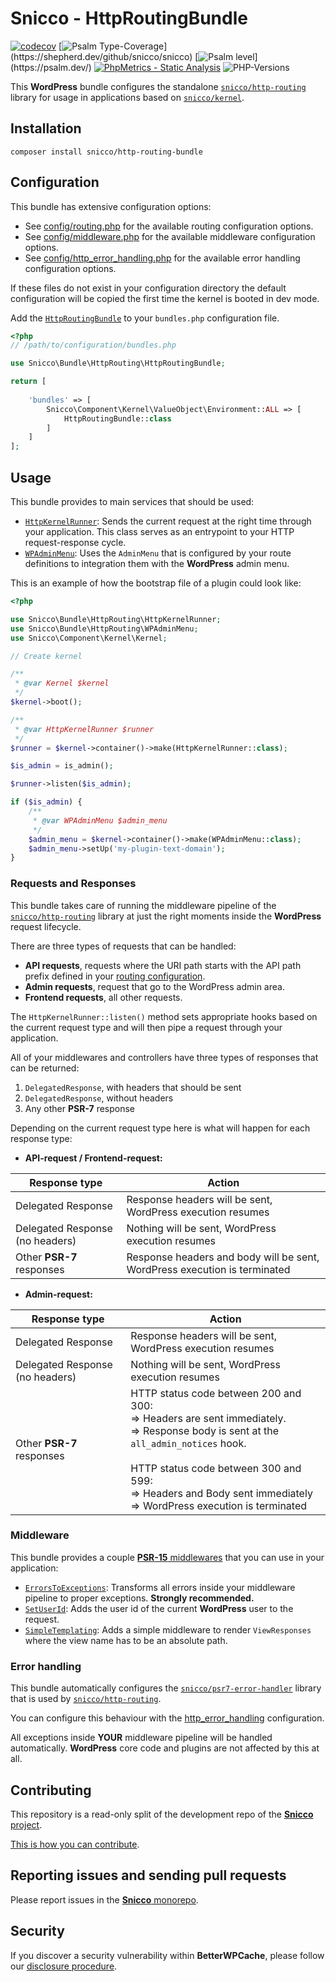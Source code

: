 # Snicco - HttpRoutingBundle

[![codecov](https://img.shields.io/badge/Coverage-100%25-success
)](https://codecov.io/gh/snicco/snicco)
[![Psalm Type-Coverage](https://shepherd.dev/github/snicco/snicco/coverage.svg?)](https://shepherd.dev/github/snicco/snicco)
[![Psalm level](https://shepherd.dev/github/snicco/snicco/level.svg?)](https://psalm.dev/)
[![PhpMetrics - Static Analysis](https://img.shields.io/badge/PhpMetrics-Static_Analysis-2ea44f)](https://snicco.github.io/snicco/phpmetrics/HttpRoutingBundle/index.html)
![PHP-Versions](https://img.shields.io/badge/PHP-%5E7.4%7C%5E8.0%7C%5E8.1-blue)

This **WordPress** bundle configures the standalone [`snicco/http-routing`](https://github.com/snicco/http-routing)
library for usage in applications based on [`snicco/kernel`](https://github.com/snicco/kernel).

## Installation

```shell
composer install snicco/http-routing-bundle
```

## Configuration

This bundle has extensive configuration options:

- See [config/routing.php](config/routing.php) for the available routing configuration options.
- See [config/middleware.php](config/middleware.php) for the available middleware configuration options.
- See [config/http_error_handling.php](config/http_error_handling.php) for the available error handling configuration
  options.

If these files do not exist in your configuration directory the default configuration will be copied the first time the
kernel is booted in dev mode.

Add the [`HttpRoutingBundle`](src/HttpRoutingBundle.php) to your `bundles.php` configuration file.

```php
<?php
// /path/to/configuration/bundles.php

use Snicco\Bundle\HttpRouting\HttpRoutingBundle;

return [
    
    'bundles' => [
        Snicco\Component\Kernel\ValueObject\Environment::ALL => [
            HttpRoutingBundle::class
        ]   
    ]   
];
```

## Usage

This bundle provides to main services that should be used:

- [`HttpKernelRunner`](src/HttpKernelRunner.php): Sends the current request at the right time through your application.
  This class serves as an entrypoint to your HTTP request-response cycle.
- [`WPAdminMenu`](src/WPAdminMenu.php): Uses the `AdminMenu` that is configured by your route definitions to integration
  them with the **WordPress** admin menu.

This is an example of how the bootstrap file of a plugin could look like:

```php
<?php

use Snicco\Bundle\HttpRouting\HttpKernelRunner;
use Snicco\Bundle\HttpRouting\WPAdminMenu;
use Snicco\Component\Kernel\Kernel;

// Create kernel

/**
 * @var Kernel $kernel 
 */
$kernel->boot();

/**
 * @var HttpKernelRunner $runner
 */
$runner = $kernel->container()->make(HttpKernelRunner::class);

$is_admin = is_admin();

$runner->listen($is_admin);

if ($is_admin) {
    /**
     * @var WPAdminMenu $admin_menu
     */
    $admin_menu = $kernel->container()->make(WPAdminMenu::class);
    $admin_menu->setUp('my-plugin-text-domain');
}
```

### Requests and Responses

This bundle takes care of running the middleware pipeline of
the [`snicco/http-routing`](https://github.com/snicco/http-routing) library at just the right moments inside the
**WordPress** request lifecycle.

There are three types of requests that can be handled:

- **API requests**, requests where the URI path starts with the API path prefix defined in your [routing configuration](config/routing.php).
- **Admin requests**, request that go to the WordPress admin area.
- **Frontend requests**, all other requests.

The `HttpKernelRunner::listen()` method sets appropriate hooks based on the current request type and will then pipe a
request through your application.

All of your middlewares and controllers have three types of responses that can be returned:

1. `DelegatedResponse`, with headers that should be sent
2. `DelegatedResponse`, without headers
3. Any other **PSR-7** response

Depending on the current request type here is what will happen for each response type:

- **API-request / Frontend-request:**

| Response type                   | Action                                                                    |
|---------------------------------|---------------------------------------------------------------------------|
| Delegated Response              | Response headers will be sent, WordPress execution resumes                |
| Delegated Response (no headers) | Nothing will be sent, WordPress execution resumes                         |
| Other **PSR-7** responses       | Response headers and body will be sent, WordPress execution is terminated |

- **Admin-request:**

| Response type                   | Action                                                                                                                                                                                                                                                                       |
|---------------------------------|------------------------------------------------------------------------------------------------------------------------------------------------------------------------------------------------------------------------------------------------------------------------------|
| Delegated Response              | Response headers will be sent, WordPress execution resumes                                                                                                                                                                                                                   |
| Delegated Response (no headers) | Nothing will be sent, WordPress execution resumes                                                                                                                                                                                                                            |
| Other **PSR-7** responses       | HTTP status code between 200 and 300: <br/>=> Headers are sent immediately. <br/>=> Response body is sent at the `all_admin_notices` hook.<br/><br/>HTTP status code between 300 and 599:<br/> => Headers and Body sent immediately<br/>=> WordPress execution is terminated |

### Middleware

This bundle provides a couple [**PSR-15** middlewares](src/Middleware) that you can use in your application:

- [`ErrorsToExceptions`](src/Middleware/ErrorsToExceptions.php): Transforms all errors inside your middleware pipeline to proper exceptions. **Strongly recommended.**
- [`SetUserId`](src/Middleware/SetUserId.php): Adds the user id of the current **WordPress** user to the request.
- [`SimpleTemplating`](src/Middleware/SimpleTemplating.php): Adds a simple middleware to render `ViewResponses` where the view name has to be an absolute path.

### Error handling

This bundle automatically configures the [`snicco/psr7-error-handler`](https://github.com/snicco/psr7-error-handler) library that is used by [`snicco/http-routing`](https://github.com/snicco/http-routing).

You can configure this behaviour with the [http_error_handling](config/http_error_handling.php) configuration.

All exceptions inside **YOUR** middleware pipeline will be handled automatically. **WordPress** core code and plugins are not affected by this at all.

## Contributing

This repository is a read-only split of the development repo of the
[**Snicco** project](https://github.com/snicco/snicco).

[This is how you can contribute](https://github.com/snicco/snicco/blob/master/CONTRIBUTING.md).

## Reporting issues and sending pull requests

Please report issues in the
[**Snicco** monorepo](https://github.com/snicco/snicco/blob/master/CONTRIBUTING.md##using-the-issue-tracker).

## Security

If you discover a security vulnerability within **BetterWPCache**, please follow
our [disclosure procedure](https://github.com/snicco/snicco/blob/master/SECURITY.md).
